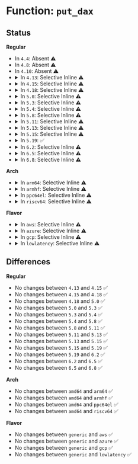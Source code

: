 # Function: <code>put_dax</code>

## Status
<b>Regular</b>
<ul>
<li>
In <code>4.4</code>: Absent ⚠️
</li>
<li>
In <code>4.8</code>: Absent ⚠️
</li>
<li>
In <code>4.10</code>: Absent ⚠️
</li>
<li>
<details>
<summary>In <code>4.13</code>: Selective Inline ⚠️</summary>

```c
void put_dax(struct dax_device *dax_dev);
```

**Collision:** Unique Global

**Inline:** Selective

**Transformation:** False

**Instances:**

```
In drivers/dax/super.c (ffffffff8163d04c)
Location: drivers/dax/super.c:470
Inline: True
Inline callers:
  - drivers/dax/super.c:write_cache_store
  - drivers/dax/super.c:write_cache_show
  - drivers/dax/super.c:__bdev_dax_supported
Direct callers:
  - fs/dax.c:dax_writeback_mapping_range
  - fs/ext4/inode.c:ext4_iomap_end
  - drivers/md/dm.c:cleanup_mapped_device
  - drivers/md/dm.c:dm_put_table_device
```
**Symbols:**

```
ffffffff8163cdb0-ffffffff8163cdcb: put_dax (STB_GLOBAL)
```
</details>
</li>
<li>
<details>
<summary>In <code>4.15</code>: Selective Inline ⚠️</summary>

```c
void put_dax(struct dax_device *dax_dev);
```

**Collision:** Unique Global

**Inline:** Selective

**Transformation:** False

**Instances:**

```
In drivers/dax/super.c (ffffffff816a5ddc)
Location: drivers/dax/super.c:499
Inline: True
Inline callers:
  - drivers/dax/super.c:write_cache_store
  - drivers/dax/super.c:write_cache_show
  - drivers/dax/super.c:__bdev_dax_supported
Direct callers:
  - fs/dax.c:dax_writeback_mapping_range
  - fs/ext4/super.c:ext4_fill_super
  - fs/ext4/super.c:ext4_fill_super
  - fs/ext4/super.c:ext4_fill_super
  - fs/ext4/super.c:ext4_fill_super
  - fs/ext4/super.c:ext4_fill_super
  - fs/ext4/super.c:ext4_put_super
  - drivers/md/dm.c:cleanup_mapped_device
  - drivers/md/dm.c:dm_put_table_device
```
**Symbols:**

```
ffffffff816a5a80-ffffffff816a5a9b: put_dax (STB_GLOBAL)
```
</details>
</li>
<li>
<details>
<summary>In <code>4.18</code>: Selective Inline ⚠️</summary>

```c
void put_dax(struct dax_device *dax_dev);
```

**Collision:** Unique Global

**Inline:** Selective

**Transformation:** False

**Instances:**

```
In drivers/dax/super.c (ffffffff816e2328)
Location: drivers/dax/super.c:525
Inline: True
Inline callers:
  - drivers/dax/super.c:write_cache_store
  - drivers/dax/super.c:write_cache_show
Direct callers:
  - fs/dax.c:dax_writeback_mapping_range
  - fs/ext4/super.c:ext4_fill_super
  - fs/ext4/super.c:ext4_fill_super
  - fs/ext4/super.c:ext4_fill_super
  - fs/ext4/super.c:ext4_fill_super
  - fs/ext4/super.c:ext4_fill_super
  - fs/ext4/super.c:ext4_put_super
  - drivers/md/dm.c:cleanup_mapped_device
  - drivers/md/dm.c:dm_put_table_device
```
**Symbols:**

```
ffffffff816e1a20-ffffffff816e1a3a: put_dax (STB_GLOBAL)
```
</details>
</li>
<li>
<details>
<summary>In <code>5.0</code>: Selective Inline ⚠️</summary>

```c
void put_dax(struct dax_device *dax_dev);
```

**Collision:** Unique Global

**Inline:** Selective

**Transformation:** False

**Instances:**

```
In drivers/dax/super.c (ffffffff81705748)
Location: drivers/dax/super.c:524
Inline: True
Inline callers:
  - drivers/dax/super.c:write_cache_store
  - drivers/dax/super.c:write_cache_show
Direct callers:
  - fs/dax.c:dax_writeback_mapping_range
  - fs/ext4/super.c:ext4_fill_super
  - fs/ext4/super.c:ext4_fill_super
  - fs/ext4/super.c:ext4_fill_super
  - fs/ext4/super.c:ext4_fill_super
  - fs/ext4/super.c:ext4_fill_super
  - fs/ext4/super.c:ext4_put_super
  - drivers/md/dm.c:cleanup_mapped_device
  - drivers/md/dm.c:dm_put_table_device
```
**Symbols:**

```
ffffffff81704e40-ffffffff81704e5a: put_dax (STB_GLOBAL)
```
</details>
</li>
<li>
<details>
<summary>In <code>5.3</code>: Selective Inline ⚠️</summary>

```c
void put_dax(struct dax_device *dax_dev);
```

**Collision:** Unique Global

**Inline:** Selective

**Transformation:** False

**Instances:**

```
In drivers/dax/super.c (ffffffff8173f2e7)
Location: drivers/dax/super.c:583
Inline: True
Inline callers:
  - drivers/dax/super.c:write_cache_store
  - drivers/dax/super.c:write_cache_show
  - drivers/dax/super.c:__bdev_dax_supported
Direct callers:
  - fs/dax.c:dax_writeback_mapping_range
  - fs/ext4/super.c:ext4_fill_super
  - fs/ext4/super.c:ext4_fill_super
  - fs/ext4/super.c:ext4_fill_super
  - fs/ext4/super.c:ext4_fill_super
  - fs/ext4/super.c:ext4_fill_super
  - fs/ext4/super.c:ext4_put_super
  - drivers/dax/bus.c:dev_dax_release
  - drivers/md/dm.c:cleanup_mapped_device
  - drivers/md/dm.c:dm_put_table_device
```
**Symbols:**

```
ffffffff8173eca0-ffffffff8173ecba: put_dax (STB_GLOBAL)
```
</details>
</li>
<li>
<details>
<summary>In <code>5.4</code>: Selective Inline ⚠️</summary>

```c
void put_dax(struct dax_device *dax_dev);
```

**Collision:** Unique Global

**Inline:** Selective

**Transformation:** False

**Instances:**

```
In drivers/dax/super.c (ffffffff817634c7)
Location: drivers/dax/super.c:583
Inline: True
Inline callers:
  - drivers/dax/super.c:write_cache_store
  - drivers/dax/super.c:write_cache_show
  - drivers/dax/super.c:__bdev_dax_supported
Direct callers:
  - fs/dax.c:dax_writeback_mapping_range
  - fs/ext4/super.c:ext4_fill_super
  - fs/ext4/super.c:ext4_fill_super
  - fs/ext4/super.c:ext4_fill_super
  - fs/ext4/super.c:ext4_fill_super
  - fs/ext4/super.c:ext4_put_super
  - drivers/dax/bus.c:dev_dax_release
  - drivers/md/dm.c:cleanup_mapped_device
  - drivers/md/dm.c:dm_put_table_device
```
**Symbols:**

```
ffffffff81762e80-ffffffff81762e9a: put_dax (STB_GLOBAL)
```
</details>
</li>
<li>
<details>
<summary>In <code>5.8</code>: Selective Inline ⚠️</summary>

```c
void put_dax(struct dax_device *dax_dev);
```

**Collision:** Unique Global

**Inline:** Selective

**Transformation:** False

**Instances:**

```
In drivers/dax/super.c (ffffffff81823367)
Location: drivers/dax/super.c:611
Inline: True
Inline callers:
  - drivers/dax/super.c:write_cache_store
  - drivers/dax/super.c:write_cache_show
  - drivers/dax/super.c:__bdev_dax_supported
Direct callers:
  - fs/ext4/super.c:ext4_fill_super
  - fs/ext4/super.c:ext4_fill_super
  - fs/ext4/super.c:ext4_fill_super
  - fs/ext4/super.c:ext4_fill_super
  - fs/ext4/super.c:ext4_put_super
  - drivers/dax/bus.c:dev_dax_release
  - drivers/md/dm.c:cleanup_mapped_device
  - drivers/md/dm.c:dm_put_table_device
```
**Symbols:**

```
ffffffff81822c40-ffffffff81822c5a: put_dax (STB_GLOBAL)
```
</details>
</li>
<li>
<details>
<summary>In <code>5.11</code>: Selective Inline ⚠️</summary>

```c
void put_dax(struct dax_device *dax_dev);
```

**Collision:** Unique Global

**Inline:** Selective

**Transformation:** False

**Instances:**

```
In drivers/dax/super.c (ffffffff81832097)
Location: drivers/dax/super.c:619
Inline: True
Inline callers:
  - drivers/dax/super.c:write_cache_store
  - drivers/dax/super.c:write_cache_show
  - drivers/dax/super.c:__bdev_dax_supported
Direct callers:
  - fs/ext4/super.c:ext4_fill_super
  - fs/ext4/super.c:ext4_fill_super
  - fs/ext4/super.c:ext4_fill_super
  - fs/ext4/super.c:ext4_fill_super
  - fs/ext4/super.c:ext4_put_super
  - drivers/dax/bus.c:dev_dax_release
  - drivers/md/dm.c:cleanup_mapped_device
  - drivers/md/dm.c:dm_put_table_device
```
**Symbols:**

```
ffffffff81831950-ffffffff8183196a: put_dax (STB_GLOBAL)
```
</details>
</li>
<li>
<details>
<summary>In <code>5.13</code>: Selective Inline ⚠️</summary>

```c
void put_dax(struct dax_device *dax_dev);
```

**Collision:** Unique Global

**Inline:** Selective

**Transformation:** False

**Instances:**

```
In drivers/dax/super.c (ffffffff81815937)
Location: drivers/dax/super.c:619
Inline: True
Inline callers:
  - drivers/dax/super.c:write_cache_store
  - drivers/dax/super.c:write_cache_show
  - drivers/dax/super.c:__bdev_dax_supported
Direct callers:
  - fs/ext4/super.c:ext4_fill_super
  - fs/ext4/super.c:ext4_fill_super
  - fs/ext4/super.c:ext4_fill_super
  - fs/ext4/super.c:ext4_fill_super
  - fs/ext4/super.c:ext4_put_super
  - drivers/dax/bus.c:dev_dax_release
  - drivers/md/dm.c:cleanup_mapped_device
  - drivers/md/dm.c:dm_put_table_device
```
**Symbols:**

```
ffffffff81814b80-ffffffff81814b9a: put_dax (STB_GLOBAL)
```
</details>
</li>
<li>
<details>
<summary>In <code>5.15</code>: Selective Inline ⚠️</summary>

```c
void put_dax(struct dax_device *dax_dev);
```

**Collision:** Unique Global

**Inline:** Selective

**Transformation:** False

**Instances:**

```
In drivers/dax/super.c (ffffffff818a0031)
Location: drivers/dax/super.c:606
Inline: True
Inline callers:
  - drivers/dax/super.c:write_cache_store
  - drivers/dax/super.c:write_cache_show
Direct callers:
  - fs/ext4/super.c:ext4_fill_super
  - fs/ext4/super.c:ext4_fill_super
  - fs/ext4/super.c:ext4_fill_super
  - fs/ext4/super.c:ext4_fill_super
  - fs/ext4/super.c:ext4_put_super
  - drivers/dax/bus.c:dev_dax_release
  - drivers/md/dm.c:cleanup_mapped_device
  - drivers/md/dm.c:dm_put_table_device
```
**Symbols:**

```
ffffffff8189f340-ffffffff8189f35a: put_dax (STB_GLOBAL)
```
</details>
</li>
<li>
<details>
<summary>In <code>5.19</code>: ✅</summary>

```c
void put_dax(struct dax_device *dax_dev);
```

**Collision:** Unique Global

**Inline:** No

**Transformation:** False

**Instances:**

```
In drivers/dax/super.c (ffffffff819e9140)
Location: drivers/dax/super.c:415
Inline: False
Direct callers:
  - fs/ext4/super.c:ext4_fill_super
  - fs/ext4/super.c:ext4_fill_super
  - fs/ext4/super.c:ext4_put_super
  - drivers/dax/bus.c:dev_dax_release
  - drivers/md/dm.c:cleanup_mapped_device
  - drivers/md/dm.c:dm_put_table_device
```
**Symbols:**

```
ffffffff819e9140-ffffffff819e9162: put_dax (STB_GLOBAL)
```
</details>
</li>
<li>
<details>
<summary>In <code>6.2</code>: Selective Inline ⚠️</summary>

```c
void put_dax(struct dax_device *dax_dev);
```

**Collision:** Unique Global

**Inline:** Selective

**Transformation:** False

**Instances:**

```
In drivers/dax/super.c (ffffffff81b657f9)
Location: drivers/dax/super.c:467
Inline: True
Inline callers:
  - drivers/dax/super.c:fs_put_dax
Direct callers:
  - drivers/dax/bus.c:dev_dax_release
  - drivers/md/dm.c:cleanup_mapped_device
  - drivers/md/dm.c:dm_put_table_device
```
**Symbols:**

```
ffffffff81b65780-ffffffff81b657a2: put_dax (STB_GLOBAL)
```
</details>
</li>
<li>
<details>
<summary>In <code>6.5</code>: Selective Inline ⚠️</summary>

```c
void put_dax(struct dax_device *dax_dev);
```

**Collision:** Unique Global

**Inline:** Selective

**Transformation:** False

**Instances:**

```
In drivers/dax/super.c (ffffffff81bb8e19)
Location: drivers/dax/super.c:470
Inline: True
Inline callers:
  - drivers/dax/super.c:fs_put_dax
Direct callers:
  - drivers/dax/bus.c:dev_dax_release
  - drivers/md/dm.c:cleanup_mapped_device
  - drivers/md/dm.c:dm_put_table_device
```
**Symbols:**

```
ffffffff81bb8da0-ffffffff81bb8dc2: put_dax (STB_GLOBAL)
```
</details>
</li>
<li>
<details>
<summary>In <code>6.8</code>: Selective Inline ⚠️</summary>

```c
void put_dax(struct dax_device *dax_dev);
```

**Collision:** Unique Global

**Inline:** Selective

**Transformation:** False

**Instances:**

```
In drivers/dax/super.c (ffffffff81c0d479)
Location: drivers/dax/super.c:471
Inline: True
Inline callers:
  - drivers/dax/super.c:fs_put_dax
Direct callers:
  - drivers/dax/bus.c:dev_dax_release
  - drivers/md/dm.c:cleanup_mapped_device
  - drivers/md/dm.c:dm_put_table_device
```
**Symbols:**

```
ffffffff81c0d400-ffffffff81c0d422: put_dax (STB_GLOBAL)
```
</details>
</li>
</ul>
<b>Arch</b>
<ul>
<li>
<details>
<summary>In <code>arm64</code>: Selective Inline ⚠️</summary>

```c
void put_dax(struct dax_device *dax_dev);
```

**Collision:** Unique Global

**Inline:** Selective

**Transformation:** False

**Instances:**

```
In drivers/dax/super.c (ffff800010963844)
Location: drivers/dax/super.c:583
Inline: True
Inline callers:
  - drivers/dax/super.c:write_cache_store
  - drivers/dax/super.c:write_cache_show
  - drivers/dax/super.c:__bdev_dax_supported
Direct callers:
  - fs/dax.c:dax_writeback_mapping_range
  - fs/ext4/super.c:ext4_fill_super
  - fs/ext4/super.c:ext4_fill_super
  - fs/ext4/super.c:ext4_fill_super
  - fs/ext4/super.c:ext4_put_super
  - drivers/dax/bus.c:dev_dax_release
  - drivers/md/dm.c:cleanup_mapped_device
  - drivers/md/dm.c:dm_put_table_device
```
**Symbols:**

```
ffff800010962c08-ffff800010962c38: put_dax (STB_GLOBAL)
```
</details>
</li>
<li>
<details>
<summary>In <code>armhf</code>: Selective Inline ⚠️</summary>

```c
void put_dax(struct dax_device *dax_dev);
```

**Collision:** Unique Global

**Inline:** Selective

**Transformation:** False

**Instances:**

```
In drivers/dax/super.c (c0a3a4e0)
Location: drivers/dax/super.c:583
Inline: True
Inline callers:
  - drivers/dax/super.c:write_cache_store
  - drivers/dax/super.c:write_cache_show
  - drivers/dax/super.c:__bdev_dax_supported
Direct callers:
  - drivers/dax/bus.c:dev_dax_release
  - drivers/md/dm.c:cleanup_mapped_device
  - drivers/md/dm.c:dm_put_table_device
```
**Symbols:**

```
c0a39cec-c0a39d14: put_dax (STB_GLOBAL)
```
</details>
</li>
<li>
<details>
<summary>In <code>ppc64el</code>: Selective Inline ⚠️</summary>

```c
void put_dax(struct dax_device *dax_dev);
```

**Collision:** Unique Global

**Inline:** Selective

**Transformation:** False

**Instances:**

```
In drivers/dax/super.c (c000000000a198dc)
Location: drivers/dax/super.c:583
Inline: True
Inline callers:
  - drivers/dax/super.c:write_cache_store
  - drivers/dax/super.c:write_cache_show
  - drivers/dax/super.c:__bdev_dax_supported
Direct callers:
  - fs/dax.c:dax_writeback_mapping_range
  - fs/ext4/super.c:ext4_fill_super
  - fs/ext4/super.c:ext4_fill_super
  - fs/ext4/super.c:ext4_fill_super
  - fs/ext4/super.c:ext4_fill_super
  - fs/ext4/super.c:ext4_put_super
  - drivers/dax/bus.c:dev_dax_release
  - drivers/md/dm.c:cleanup_mapped_device
  - drivers/md/dm.c:dm_put_table_device
```
**Symbols:**

```
c000000000a18fc0-c000000000a19000: put_dax (STB_GLOBAL)
```
</details>
</li>
<li>
<details>
<summary>In <code>riscv64</code>: Selective Inline ⚠️</summary>

```c
void put_dax(struct dax_device *dax_dev);
```

**Collision:** Unique Global

**Inline:** Selective

**Transformation:** False

**Instances:**

```
In drivers/dax/super.c (ffffffe0005d08c2)
Location: drivers/dax/super.c:583
Inline: True
Inline callers:
  - drivers/dax/super.c:write_cache_store
  - drivers/dax/super.c:write_cache_show
  - drivers/dax/super.c:__bdev_dax_supported
Direct callers:
  - fs/dax.c:dax_writeback_mapping_range
  - fs/ext4/super.c:ext4_fill_super
  - fs/ext4/super.c:ext4_fill_super
  - fs/ext4/super.c:ext4_fill_super
  - fs/ext4/super.c:ext4_fill_super
  - fs/ext4/super.c:ext4_put_super
  - drivers/dax/bus.c:dev_dax_release
  - drivers/md/dm.c:cleanup_mapped_device
  - drivers/md/dm.c:dm_put_table_device
```
**Symbols:**

```
ffffffe0005d01fa-ffffffe0005d0228: put_dax (STB_GLOBAL)
```
</details>
</li>
</ul>
<b>Flavor</b>
<ul>
<li>
<details>
<summary>In <code>aws</code>: Selective Inline ⚠️</summary>

```c
void put_dax(struct dax_device *dax_dev);
```

**Collision:** Unique Global

**Inline:** Selective

**Transformation:** False

**Instances:**

```
In drivers/dax/super.c (ffffffff81717bb7)
Location: drivers/dax/super.c:583
Inline: True
Inline callers:
  - drivers/dax/super.c:write_cache_store
  - drivers/dax/super.c:write_cache_show
  - drivers/dax/super.c:__bdev_dax_supported
Direct callers:
  - fs/dax.c:dax_writeback_mapping_range
  - fs/ext4/super.c:ext4_fill_super
  - fs/ext4/super.c:ext4_fill_super
  - fs/ext4/super.c:ext4_fill_super
  - fs/ext4/super.c:ext4_fill_super
  - fs/ext4/super.c:ext4_put_super
  - drivers/dax/bus.c:dev_dax_release
  - drivers/md/dm.c:cleanup_mapped_device
  - drivers/md/dm.c:dm_put_table_device
```
**Symbols:**

```
ffffffff81717570-ffffffff8171758a: put_dax (STB_GLOBAL)
```
</details>
</li>
<li>
<details>
<summary>In <code>azure</code>: Selective Inline ⚠️</summary>

```c
void put_dax(struct dax_device *dax_dev);
```

**Collision:** Unique Global

**Inline:** Selective

**Transformation:** False

**Instances:**

```
In drivers/dax/super.c (ffffffff816f00e7)
Location: drivers/dax/super.c:583
Inline: True
Inline callers:
  - drivers/dax/super.c:write_cache_store
  - drivers/dax/super.c:write_cache_show
  - drivers/dax/super.c:__bdev_dax_supported
Direct callers:
  - fs/dax.c:dax_writeback_mapping_range
  - fs/ext4/super.c:ext4_fill_super
  - fs/ext4/super.c:ext4_fill_super
  - fs/ext4/super.c:ext4_fill_super
  - fs/ext4/super.c:ext4_fill_super
  - fs/ext4/super.c:ext4_put_super
  - drivers/nvdimm/pmem.c:pmem_release_disk
  - drivers/dax/bus.c:dev_dax_release
  - drivers/md/dm.c:cleanup_mapped_device
  - drivers/md/dm.c:dm_put_table_device
```
**Symbols:**

```
ffffffff816efaa0-ffffffff816efaba: put_dax (STB_GLOBAL)
```
</details>
</li>
<li>
<details>
<summary>In <code>gcp</code>: Selective Inline ⚠️</summary>

```c
void put_dax(struct dax_device *dax_dev);
```

**Collision:** Unique Global

**Inline:** Selective

**Transformation:** False

**Instances:**

```
In drivers/dax/super.c (ffffffff81756987)
Location: drivers/dax/super.c:583
Inline: True
Inline callers:
  - drivers/dax/super.c:write_cache_store
  - drivers/dax/super.c:write_cache_show
  - drivers/dax/super.c:__bdev_dax_supported
Direct callers:
  - fs/dax.c:dax_writeback_mapping_range
  - fs/ext4/super.c:ext4_fill_super
  - fs/ext4/super.c:ext4_fill_super
  - fs/ext4/super.c:ext4_fill_super
  - fs/ext4/super.c:ext4_fill_super
  - fs/ext4/super.c:ext4_put_super
  - drivers/dax/bus.c:dev_dax_release
  - drivers/md/dm.c:cleanup_mapped_device
  - drivers/md/dm.c:dm_put_table_device
```
**Symbols:**

```
ffffffff81756340-ffffffff8175635a: put_dax (STB_GLOBAL)
```
</details>
</li>
<li>
<details>
<summary>In <code>lowlatency</code>: Selective Inline ⚠️</summary>

```c
void put_dax(struct dax_device *dax_dev);
```

**Collision:** Unique Global

**Inline:** Selective

**Transformation:** False

**Instances:**

```
In drivers/dax/super.c (ffffffff81771de7)
Location: drivers/dax/super.c:583
Inline: True
Inline callers:
  - drivers/dax/super.c:write_cache_store
  - drivers/dax/super.c:write_cache_show
  - drivers/dax/super.c:__bdev_dax_supported
Direct callers:
  - fs/dax.c:dax_writeback_mapping_range
  - fs/ext4/super.c:ext4_fill_super
  - fs/ext4/super.c:ext4_fill_super
  - fs/ext4/super.c:ext4_fill_super
  - fs/ext4/super.c:ext4_fill_super
  - fs/ext4/super.c:ext4_put_super
  - drivers/dax/bus.c:dev_dax_release
  - drivers/md/dm.c:cleanup_mapped_device
  - drivers/md/dm.c:dm_put_table_device
```
**Symbols:**

```
ffffffff817719c0-ffffffff817719da: put_dax (STB_GLOBAL)
```
</details>
</li>
</ul>

## Differences
<b>Regular</b>
<ul>
<li>
No changes between <code>4.13</code> and <code>4.15</code> ✅
</li>
<li>
No changes between <code>4.15</code> and <code>4.18</code> ✅
</li>
<li>
No changes between <code>4.18</code> and <code>5.0</code> ✅
</li>
<li>
No changes between <code>5.0</code> and <code>5.3</code> ✅
</li>
<li>
No changes between <code>5.3</code> and <code>5.4</code> ✅
</li>
<li>
No changes between <code>5.4</code> and <code>5.8</code> ✅
</li>
<li>
No changes between <code>5.8</code> and <code>5.11</code> ✅
</li>
<li>
No changes between <code>5.11</code> and <code>5.13</code> ✅
</li>
<li>
No changes between <code>5.13</code> and <code>5.15</code> ✅
</li>
<li>
No changes between <code>5.15</code> and <code>5.19</code> ✅
</li>
<li>
No changes between <code>5.19</code> and <code>6.2</code> ✅
</li>
<li>
No changes between <code>6.2</code> and <code>6.5</code> ✅
</li>
<li>
No changes between <code>6.5</code> and <code>6.8</code> ✅
</li>
</ul>
<b>Arch</b>
<ul>
<li>
No changes between <code>amd64</code> and <code>arm64</code> ✅
</li>
<li>
No changes between <code>amd64</code> and <code>armhf</code> ✅
</li>
<li>
No changes between <code>amd64</code> and <code>ppc64el</code> ✅
</li>
<li>
No changes between <code>amd64</code> and <code>riscv64</code> ✅
</li>
</ul>
<b>Flavor</b>
<ul>
<li>
No changes between <code>generic</code> and <code>aws</code> ✅
</li>
<li>
No changes between <code>generic</code> and <code>azure</code> ✅
</li>
<li>
No changes between <code>generic</code> and <code>gcp</code> ✅
</li>
<li>
No changes between <code>generic</code> and <code>lowlatency</code> ✅
</li>
</ul>
